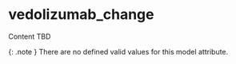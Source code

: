 # vedolizumab_change
Content TBD


{: .note }
There are no defined valid values for this model attribute.

